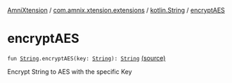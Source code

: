 [AmniXtension](../../index.md) / [com.amnix.xtension.extensions](../index.md) / [kotlin.String](index.md) / [encryptAES](./encrypt-a-e-s.md)

# encryptAES

`fun `[`String`](https://kotlinlang.org/api/latest/jvm/stdlib/kotlin/-string/index.html)`.encryptAES(key: `[`String`](https://kotlinlang.org/api/latest/jvm/stdlib/kotlin/-string/index.html)`): `[`String`](https://kotlinlang.org/api/latest/jvm/stdlib/kotlin/-string/index.html) [(source)](https://github.com/AmniX/AmniXTension/tree/master/AmniXtension/src/main/java/com/amnix/xtension/extensions/StringsExtension.kt#L129)

Encrypt String to AES with the specific Key

